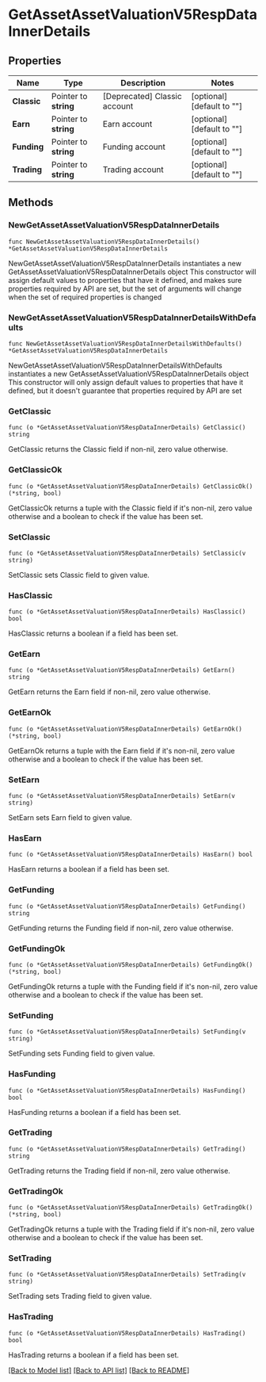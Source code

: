 # GetAssetAssetValuationV5RespDataInnerDetails

## Properties

Name | Type | Description | Notes
------------ | ------------- | ------------- | -------------
**Classic** | Pointer to **string** | [Deprecated] Classic account | [optional] [default to ""]
**Earn** | Pointer to **string** | Earn account | [optional] [default to ""]
**Funding** | Pointer to **string** | Funding account | [optional] [default to ""]
**Trading** | Pointer to **string** | Trading account | [optional] [default to ""]

## Methods

### NewGetAssetAssetValuationV5RespDataInnerDetails

`func NewGetAssetAssetValuationV5RespDataInnerDetails() *GetAssetAssetValuationV5RespDataInnerDetails`

NewGetAssetAssetValuationV5RespDataInnerDetails instantiates a new GetAssetAssetValuationV5RespDataInnerDetails object
This constructor will assign default values to properties that have it defined,
and makes sure properties required by API are set, but the set of arguments
will change when the set of required properties is changed

### NewGetAssetAssetValuationV5RespDataInnerDetailsWithDefaults

`func NewGetAssetAssetValuationV5RespDataInnerDetailsWithDefaults() *GetAssetAssetValuationV5RespDataInnerDetails`

NewGetAssetAssetValuationV5RespDataInnerDetailsWithDefaults instantiates a new GetAssetAssetValuationV5RespDataInnerDetails object
This constructor will only assign default values to properties that have it defined,
but it doesn't guarantee that properties required by API are set

### GetClassic

`func (o *GetAssetAssetValuationV5RespDataInnerDetails) GetClassic() string`

GetClassic returns the Classic field if non-nil, zero value otherwise.

### GetClassicOk

`func (o *GetAssetAssetValuationV5RespDataInnerDetails) GetClassicOk() (*string, bool)`

GetClassicOk returns a tuple with the Classic field if it's non-nil, zero value otherwise
and a boolean to check if the value has been set.

### SetClassic

`func (o *GetAssetAssetValuationV5RespDataInnerDetails) SetClassic(v string)`

SetClassic sets Classic field to given value.

### HasClassic

`func (o *GetAssetAssetValuationV5RespDataInnerDetails) HasClassic() bool`

HasClassic returns a boolean if a field has been set.

### GetEarn

`func (o *GetAssetAssetValuationV5RespDataInnerDetails) GetEarn() string`

GetEarn returns the Earn field if non-nil, zero value otherwise.

### GetEarnOk

`func (o *GetAssetAssetValuationV5RespDataInnerDetails) GetEarnOk() (*string, bool)`

GetEarnOk returns a tuple with the Earn field if it's non-nil, zero value otherwise
and a boolean to check if the value has been set.

### SetEarn

`func (o *GetAssetAssetValuationV5RespDataInnerDetails) SetEarn(v string)`

SetEarn sets Earn field to given value.

### HasEarn

`func (o *GetAssetAssetValuationV5RespDataInnerDetails) HasEarn() bool`

HasEarn returns a boolean if a field has been set.

### GetFunding

`func (o *GetAssetAssetValuationV5RespDataInnerDetails) GetFunding() string`

GetFunding returns the Funding field if non-nil, zero value otherwise.

### GetFundingOk

`func (o *GetAssetAssetValuationV5RespDataInnerDetails) GetFundingOk() (*string, bool)`

GetFundingOk returns a tuple with the Funding field if it's non-nil, zero value otherwise
and a boolean to check if the value has been set.

### SetFunding

`func (o *GetAssetAssetValuationV5RespDataInnerDetails) SetFunding(v string)`

SetFunding sets Funding field to given value.

### HasFunding

`func (o *GetAssetAssetValuationV5RespDataInnerDetails) HasFunding() bool`

HasFunding returns a boolean if a field has been set.

### GetTrading

`func (o *GetAssetAssetValuationV5RespDataInnerDetails) GetTrading() string`

GetTrading returns the Trading field if non-nil, zero value otherwise.

### GetTradingOk

`func (o *GetAssetAssetValuationV5RespDataInnerDetails) GetTradingOk() (*string, bool)`

GetTradingOk returns a tuple with the Trading field if it's non-nil, zero value otherwise
and a boolean to check if the value has been set.

### SetTrading

`func (o *GetAssetAssetValuationV5RespDataInnerDetails) SetTrading(v string)`

SetTrading sets Trading field to given value.

### HasTrading

`func (o *GetAssetAssetValuationV5RespDataInnerDetails) HasTrading() bool`

HasTrading returns a boolean if a field has been set.


[[Back to Model list]](../README.md#documentation-for-models) [[Back to API list]](../README.md#documentation-for-api-endpoints) [[Back to README]](../README.md)


